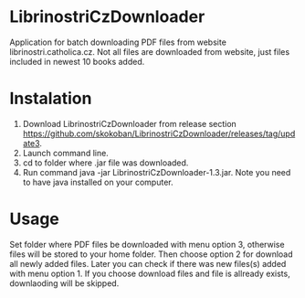 # LibrinostriCzDownloader
Application for batch downloading PDF files from website librinostri.catholica.cz. Not all files are downloaded from website, just files included in newest 10 books added.

# Instalation
1. Download LibrinostriCzDownloader from release section https://github.com/skokoban/LibrinostriCzDownloader/releases/tag/update3.
2. Launch command line.
3. cd to folder where .jar file was downloaded.
4. Run command java -jar LibrinostriCzDownloader-1.3.jar. Note you need to have java installed on your computer.

# Usage
Set folder where PDF files be downloaded with menu option 3, otherwise files will be stored to your home folder. Then choose option 2 for download all newly added 
files. Later you can check if there was new files(s) added with menu option 1. If you choose download files and file is allready exists, downlaoding will be skipped.
